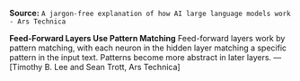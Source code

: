 **Source:** `A jargon-free explanation of how AI large language models work - Ars Technica`

**Feed-Forward Layers Use Pattern Matching**
Feed-forward layers work by pattern matching, with each neuron in the hidden layer matching a specific pattern in the input text. Patterns become more abstract in later layers. — [Timothy B. Lee and Sean Trott, Ars Technica]
